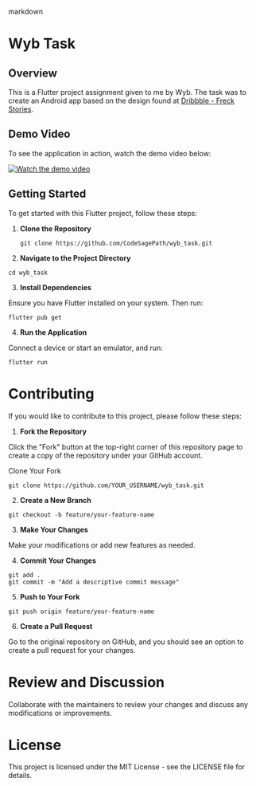 markdown

# Wyb Task

## Overview

This is a Flutter project assignment given to me by Wyb. The task was to create an Android app based on the design found at [Dribbble - Freck Stories](https://dribbble.com/shots/24353217-Freck-Stories). 

## Demo Video

To see the application in action, watch the demo video below:

<!-- [![Watch the demo video](https://img.youtube.com/vi/VIDEO_ID/0.jpg)](https://github.com/CodeSagePath/wyb_task/blob/master/demo%20video/Wyb%20Stories%20Demo.mp4) -->
[![Watch the demo video](https://img.youtube.com/vi/VIDEO_ID/0.jpg)](https://drive.google.com/file/d/1ICc6e-bntqrI7t6XiQYEGOyYYa_ISefj/view?usp=drive_link)
<!-- *Note: Replace `VIDEO_ID` with an actual video ID if you have a YouTube thumbnail.* -->

## Getting Started

To get started with this Flutter project, follow these steps:

1. **Clone the Repository**

   ```
   git clone https://github.com/CodeSagePath/wyb_task.git
   ```

2. **Navigate to the Project Directory**
```
cd wyb_task
```

3. **Install Dependencies**

Ensure you have Flutter installed on your system. Then run:

```
flutter pub get
```

4. **Run the Application**

Connect a device or start an emulator, and run:

```
flutter run
```

# Contributing
If you would like to contribute to this project, please follow these steps:

1. **Fork the Repository**

Click the "Fork" button at the top-right corner of this repository page to create a copy of the repository under your GitHub account.

Clone Your Fork

```
git clone https://github.com/YOUR_USERNAME/wyb_task.git
```


2. **Create a New Branch**
```
git checkout -b feature/your-feature-name
```

3. **Make Your Changes**

Make your modifications or add new features as needed.

4. **Commit Your Changes**
```
git add .
git commit -m "Add a descriptive commit message"
```

5. **Push to Your Fork**
```
git push origin feature/your-feature-name
```

6. **Create a Pull Request**

Go to the original repository on GitHub, and you should see an option to create a pull request for your changes.

# Review and Discussion

Collaborate with the maintainers to review your changes and discuss any modifications or improvements.

# License
This project is licensed under the MIT License - see the LICENSE file for details.
